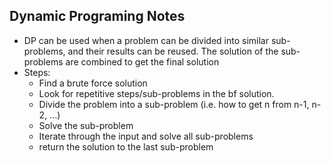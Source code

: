 ## Dynamic Programing Notes
- DP can be used when a problem can be divided into similar sub-problems, and their results can be reused. The solution of the sub-problems are combined to get the final solution
- Steps:
  - Find a brute force solution
  - Look for repetitive steps/sub-problems in the bf solution.
  - Divide the problem into a sub-problem (i.e. how to get n from n-1, n-2, ...)
  - Solve the sub-problem
  - Iterate through the input and solve all sub-problems
  - return the solution to the last sub-problem


